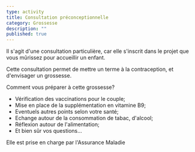 ```yaml
---
type: activity
title: Consultation préconceptionnelle
category: Grossesse
description: ""
published: true
---
```



Il s'agit d'une consultation particulière, car elle s'inscrit dans le projet que vous mûrissez pour accueillir un enfant. 

Cette consultation permet de mettre un terme à la contraception, et d'envisager un grossesse. 

Comment vous préparer à cette grossesse?
- Vérification des vaccinations pour le couple;
- Mise en place de la supplémentation en vitamine B9;
- Eventuels autres points selon votre santé;
- Echange autour de la consommation de tabac, d'alcool;
- Réflexion autour de l'alimentation;
- Et bien sûr vos questions...

Elle est prise en charge par l'Assurance Maladie


